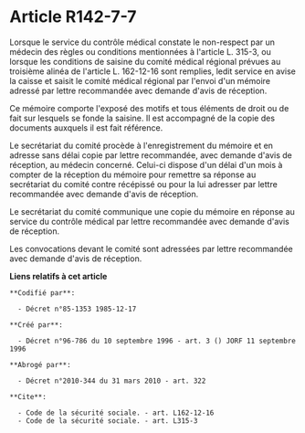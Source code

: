 # Article R142-7-7

Lorsque le service du contrôle médical constate le non-respect par un médecin des règles ou conditions mentionnées à
l'article L. 315-3, ou lorsque les conditions de saisine du comité médical régional prévues au troisième alinéa de l'article
L. 162-12-16 sont remplies, ledit service en avise la caisse et saisit le comité médical régional par l'envoi d'un mémoire
adressé par lettre recommandée avec demande d'avis de réception.

Ce mémoire comporte l'exposé des motifs et tous éléments de droit ou de fait sur lesquels se fonde la saisine. Il est
accompagné de la copie des documents auxquels il est fait référence.

Le secrétariat du comité procède à l'enregistrement du mémoire et en adresse sans délai copie par lettre recommandée, avec
demande d'avis de réception, au médecin concerné. Celui-ci dispose d'un délai d'un mois à compter de la réception du mémoire
pour remettre sa réponse au secrétariat du comité contre récépissé ou pour la lui adresser par lettre recommandée avec
demande d'avis de réception.

Le secrétariat du comité communique une copie du mémoire en réponse au service du contrôle médical par lettre recommandée
avec demande d'avis de réception.

Les convocations devant le comité sont adressées par lettre recommandée avec demande d'avis de réception.

**Liens relatifs à cet article**

	**Codifié par**:

	  - Décret n°85-1353 1985-12-17

	**Créé par**:

	  - Décret n°96-786 du 10 septembre 1996 - art. 3 () JORF 11 septembre 1996

	**Abrogé par**:

	  - Décret n°2010-344 du 31 mars 2010 - art. 322

	**Cite**:

	  - Code de la sécurité sociale. - art. L162-12-16
	  - Code de la sécurité sociale. - art. L315-3
